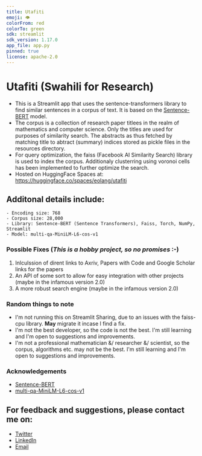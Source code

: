 ```yaml
---
title: Utafiti
emoji: 👁
colorFrom: red
colorTo: green
sdk: streamlit
sdk_version: 1.17.0
app_file: app.py
pinned: true
license: apache-2.0
---
```



# Utafiti (Swahili for Research)

- This is a Streamlit app that uses the sentence-transformers library to find similar sentences in a corpus of text. It is based on the [Sentence-BERT](https://www.sbert.net/) model.
- The corpus is a collection of research paper titlees in the realm of mathematics and computer science. Only the titles are used for purposes of similarity search. The abstracts as thus fetched by matching title to abtract (summary) indices stored as pickle files in the resources directory.
- For query optimization, the faiss (Facebook AI Similarity Search) library is used to index the corpus. Additionaly clusterring using voronoi cells has been implemented to further optimize the search.
- Hosted on HuggingFace Spaces at: https://huggingface.co/spaces/eolang/utafiti

## Additonal details include:
    - Encoding size: 768
    - Corpus size: 28,000
    - Library: Sentence-BERT (Sentence Transformers), Faiss, Torch, NumPy, Streamlit
    - Model: multi-qa-MiniLM-L6-cos-v1

### Possible Fixes (*This is a hobby project, so no promises* :-)
1. Inlculssion of dirent links to Axriv, Papers with Code and Google Scholar links for the papers
2. An API of some sort to allow for easy integration with other projects (maybe in the infamous version 2.0)
3. A more robust search engine (maybe in the infamous version 2.0)


### Random things to note
- I'm not running this on Streamlit Sharing, due to an issues with the faiss-cpu library. **May** migrate it incase I find a fix.
- I'm not the best developer, so the code is not the best. I'm still learning and I'm open to suggestions and improvements.
- I'm not a professional mathematician &/ researcher &/ scientist, so the corpus, algorithms etc. may not be the best. I'm still learning and I'm open to suggestions and improvements.

### Acknowledgements
- [Sentence-BERT](https://www.sbert.net/)
- [multi-qa-MiniLM-L6-cos-v1]((https://huggingface.co/sentence-transformers/multi-qa-MiniLM-L6-cos-v1))


## For feedback and suggestions, please contact me on:
- [Twitter](https://twitter.com/Olangjoe)
- [LinkedIn](https://www.linkedin.com/in/eolang/)
- [Email](mailto:oluoch9@gmail.com)